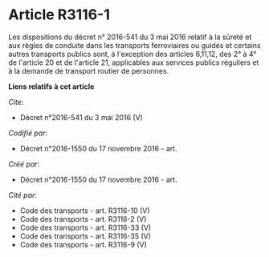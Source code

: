 # Article R3116-1

Les dispositions du décret n° 2016-541 du 3 mai 2016 relatif à la sûreté et aux règles de conduite dans les transports
ferroviaires ou guidés et certains autres transports publics sont, à l'exception des articles 6,11,12, des 2° à 4° de
l'article 20 et de l'article 21, applicables aux services publics réguliers et à la demande de transport routier de
personnes.

**Liens relatifs à cet article**

_Cite_:

  - Décret n°2016-541 du 3 mai 2016 (V)

_Codifié par_:

  - Décret n°2016-1550 du 17 novembre 2016 - art.

_Créé par_:

  - Décret n°2016-1550 du 17 novembre 2016 - art.

_Cité par_:

  - Code des transports - art. R3116-10 (V)
  - Code des transports - art. R3116-2 (V)
  - Code des transports - art. R3116-33 (V)
  - Code des transports - art. R3116-35 (V)
  - Code des transports - art. R3116-9 (V)
